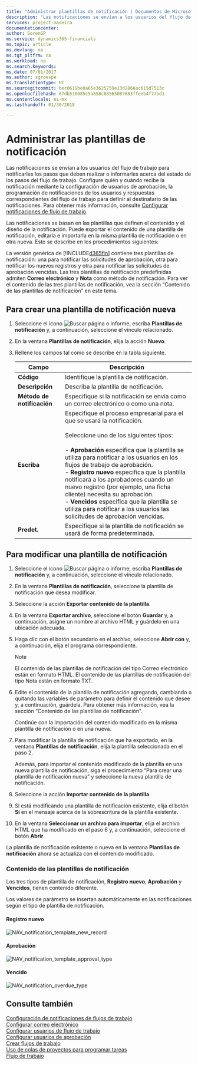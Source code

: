 ```yaml
---
title: "Administrar plantillas de notificación | Documentos de Microsoft"
description: "Las notificaciones se envían a los usuarios del flujo de trabajo para notificarles los pasos que deben realizar o informarles acerca del estado de los pasos del flujo de trabajo. Configure quién y cuándo recibe la notificación mediante la configuración de usuarios de aprobación, la programación de notificaciones de los usuarios y respuestas correspondientes del flujo de trabajo para definir al destinatario de las notificaciones. Para obtener más información, consulte [Configurar notificaciones de flujo de trabajo](across-setting-up-workflow-notifications.md)."
services: project-madeira
documentationcenter: 
author: SorenGP
ms.service: dynamics365-financials
ms.topic: article
ms.devlang: na
ms.tgt_pltfrm: na
ms.workload: na
ms.search.keywords: 
ms.date: 07/01/2017
ms.author: sgroespe
ms.translationtype: HT
ms.sourcegitcommit: bec0619be0a65e3625759e13d2866ac615d7513c
ms.openlocfilehash: 67db510085c5a858c88565087683ffeeb4f77bd1
ms.contentlocale: es-mx
ms.lasthandoff: 01/30/2018

---
```

# <a name="manage-notification-templates"></a>Administrar las plantillas de notificación
Las notificaciones se envían a los usuarios del flujo de trabajo para notificarles los pasos que deben realizar o informarles acerca del estado de los pasos del flujo de trabajo. Configure quién y cuándo recibe la notificación mediante la configuración de usuarios de aprobación, la programación de notificaciones de los usuarios y respuestas correspondientes del flujo de trabajo para definir al destinatario de las notificaciones. Para obtener más información, consulte [Configurar notificaciones de flujo de trabajo](across-setting-up-workflow-notifications.md).  

 Las notificaciones se basan en las plantillas que definen el contenido y el diseño de la notificación. Puede exportar el contenido de una plantilla de notificación, editarla e importarla en la misma plantilla de notificación o en otra nueva. Esto se describe en los procedimientos siguientes:  

 La versión genérica de [!INCLUDE[d365fin](includes/d365fin_md.md)] contiene tres plantillas de notificación: una para notificar las solicitudes de aprobación, otra para notificar los nuevos registros y otra para notificar las solicitudes de aprobación vencidas. Las tres plantillas de notificación predefinidas admiten **Correo electrónico** y **Nota** como método de notificación. Para ver el contenido de las tres plantillas de notificación, vea la sección “Contenido de las plantillas de notificación” en este tema.

## <a name="to-create-a-new-notification-template"></a>Para crear una plantilla de notificación nueva  
1.  Seleccione el icono ![Buscar página o informe](media/ui-search/search_small.png "icono Buscar página o informe"), escriba **Plantillas de notificación** y, a continuación, seleccione el vínculo relacionado.  
2.  En la ventana **Plantillas de notificación**, elija la acción **Nuevo**.  
3.  Rellene los campos tal como se describe en la tabla siguiente.  

    |Campo|Descripción|  
    |---------------------------------|---------------------------------------|  
    |**Código**|Identifique la plantilla de notificación.|  
    |**Descripción**|Describa la plantilla de notificación.|  
    |**Método de notificación**|Especifique si la notificación se envía como un correo electrónico o como una nota.|  
    |**Escriba**|Especifique el proceso empresarial para el que se usará la notificación.<br /><br /> Seleccione uno de los siguientes tipos:<br /><br /> -   **Aprobación** especifica que la plantilla se utiliza para notificar a los usuarios en los flujos de trabajo de aprobación.<br />-   **Registro nuevo** especifica que la plantilla notificará a los aprobadores cuando un nuevo registro (por ejemplo, una ficha cliente) necesita su aprobación.<br />-   **Vencidos** especifica que la plantilla se utiliza para notificar a los usuarios las solicitudes de aprobación vencidas.|  
    |**Predet.**|Especifique si la plantilla de notificación se usará de forma predeterminada.|  

## <a name="to-modify-a-notification-template"></a>Para modificar una plantilla de notificación  
1.  Seleccione el icono ![Buscar página o informe](media/ui-search/search_small.png "icono Buscar página o informe"), escriba **Plantillas de notificación** y, a continuación, seleccione el vínculo relacionado.  
2.  En la ventana **Plantillas de notificación**, seleccione la plantilla de notificación que desea modificar.  
3.  Seleccione la acción **Exportar contenido de la plantilla**.  
4.  En la ventana **Exportar archivo**, seleccione el botón **Guardar** y, a continuación, asigne un nombre al archivo HTML y guárdelo en una ubicación adecuada.  
5.  Haga clic con el botón secundario en el archivo, seleccione **Abrir con** y, a continuación, elija el programa correspondiente.  

    > [!NOTE]  
    >  El contenido de las plantillas de notificación del tipo Correo electrónico están en formato HTML. El contenido de las plantillas de notificación del tipo Nota están en formato TXT.  
6.  Edite el contenido de la plantilla de notificación agregando, cambiando o quitando las variables de parámetro para definir el contenido que desee y, a continuación, guárdela. Para obtener más información, vea la sección “Contenido de las plantillas de notificación”.  

    Continúe con la importación del contenido modificado en la misma plantilla de notificación o en una nueva.  
7.  Para modificar la plantilla de notificación que ha exportado, en la ventana **Plantillas de notificación**, elija la plantilla seleccionada en el paso 2.  

    Además, para importar el contenido modificado de la plantilla en una nueva plantilla de notificación, siga el procedimiento “Para crear una plantilla de notificación nueva” y seleccione la nueva plantilla de notificación.  
8.  Seleccione la acción **Importar contenido de la plantilla**.  
9. Si está modificando una plantilla de notificación existente, elija el botón **Sí** en el mensaje acerca de la sobrescritura de la plantilla existente.  
10. En la ventana **Seleccionar un archivo para importar**, elija el archivo HTML que ha modificado en el paso 6 y, a continuación, seleccione el botón **Abrir**.  

La plantilla de notificación existente o nueva en la ventana **Plantillas de notificación** ahora se actualiza con el contenido modificado.  

### <a name="content-of-the-notification-templates"></a>Contenido de las plantillas de notificación  
Los tres tipos de plantilla de notificación, **Registro nuevo**, **Aprobación** y **Vencidos**, tienen contenido diferente.  

Los valores de parámetro se insertan automáticamente en las notificaciones según el tipo de plantilla de notificación.  

#### <a name="new-record"></a>Registro nuevo  
 ![NAV_notification_template_new_record](media/nav_notification_template_new_record.png "NAV_notification_template_new_record")  

#### <a name="approval"></a>Aprobación  
 ![NAV_notification_template_approval_type](media/nav_notification_template_approval_type.png "NAV_notification_template_approval_type")  

#### <a name="overdue"></a>Vencido  
 ![NAV_notification_overdue_type](media/nav_notification_overdue_type.png "NAV_notification_overdue_type")  

## <a name="see-also"></a>Consulte también  
 [Configuración de notificaciones de flujos de trabajo](across-setting-up-workflow-notifications.md)   
 [Configurar correo electrónico](madeira-how-setup-email.md)   
 [Configurar usuarios de flujo de trabajo](across-how-to-set-up-workflow-users.md)   
 [Configurar usuarios de aprobación](across-how-to-set-up-approval-users.md)   
 [Crear flujos de trabajo](across-how-to-create-workflows.md)   
 [Uso de colas de proyectos para programar tareas](admin-job-queues-schedule-tasks.md)   
 [Flujo de trabajo](across-workflow.md)   

